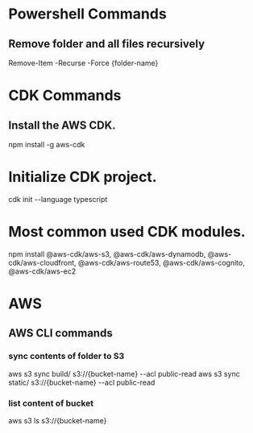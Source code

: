 # Powershell Commands
## Remove folder and all files recursively
Remove-Item -Recurse -Force {folder-name}

# CDK Commands
## Install the AWS CDK.
npm install -g aws-cdk

# Initialize CDK project.
cdk init --language typescript

# Most common used CDK modules.
npm install @aws-cdk/aws-s3, @aws-cdk/aws-dynamodb, @aws-cdk/aws-cloudfront, @aws-cdk/aws-route53, @aws-cdk/aws-cognito, @aws-cdk/aws-ec2

# AWS
## AWS CLI commands
### sync contents of folder to S3
aws s3 sync build/ s3://{bucket-name} --acl public-read
aws s3 sync static/ s3://{bucket-name} --acl public-read

### list content of bucket
aws s3 ls s3://{bucket-name}
